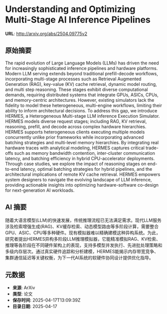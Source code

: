 # Understanding and Optimizing Multi-Stage AI Inference Pipelines

**URL**: http://arxiv.org/abs/2504.09775v2

## 原始摘要

The rapid evolution of Large Language Models (LLMs) has driven the need for
increasingly sophisticated inference pipelines and hardware platforms. Modern
LLM serving extends beyond traditional prefill-decode workflows, incorporating
multi-stage processes such as Retrieval Augmented Generation (RAG), key-value
(KV) cache retrieval, dynamic model routing, and multi step reasoning. These
stages exhibit diverse computational demands, requiring distributed systems
that integrate GPUs, ASICs, CPUs, and memory-centric architectures. However,
existing simulators lack the fidelity to model these heterogeneous,
multi-engine workflows, limiting their ability to inform architectural
decisions.
  To address this gap, we introduce HERMES, a Heterogeneous Multi-stage LLM
inference Execution Simulator. HERMES models diverse request stages; including
RAG, KV retrieval, reasoning, prefill, and decode across complex hardware
hierarchies. HERMES supports heterogeneous clients executing multiple models
concurrently unlike prior frameworks while incorporating advanced batching
strategies and multi-level memory hierarchies. By integrating real hardware
traces with analytical modeling, HERMES captures critical trade-offs such as
memory bandwidth contention, inter-cluster communication latency, and batching
efficiency in hybrid CPU-accelerator deployments. Through case studies, we
explore the impact of reasoning stages on end-to-end latency, optimal batching
strategies for hybrid pipelines, and the architectural implications of remote
KV cache retrieval. HERMES empowers system designers to navigate the evolving
landscape of LLM inference, providing actionable insights into optimizing
hardware-software co-design for next-generation AI workloads.


## AI 摘要

随着大语言模型(LLM)的快速发展，传统推理流程已无法满足需求。现代LLM服务涉及检索增强生成(RAG)、KV缓存检索、动态模型路由等多阶段计算，需要整合GPU、ASIC、CPU等多种硬件。现有模拟器难以精确建模这种异构系统。为此，研究者提出HERMES异构多阶段LLM推理模拟器，它能精准模拟RAG、KV检索、推理等各阶段在不同硬件架构上的表现，支持多模型并发执行、先进批处理策略和多级内存层次。通过真实硬件追踪和分析建模，HERMES能揭示内存带宽竞争、集群通信延迟等关键权衡，为下一代AI系统的软硬件协同设计提供优化指导。

## 元数据

- **来源**: ArXiv
- **类型**: 论文
- **保存时间**: 2025-04-17T13:09:39Z
- **目录日期**: 2025-04-17
